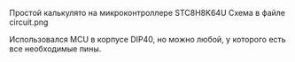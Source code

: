 Простой калькулято на микроконтроллере STC8H8K64U
Схема в файле circuit.png 

Использовался MCU в корпусе DIP40, но можно любой, у которого есть все необходимые пины.
